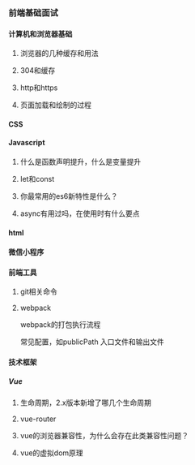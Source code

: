 ### 前端基础面试


#### 计算机和浏览器基础

1. 浏览器的几种缓存和用法

2. 304和缓存

3. http和https

4. 页面加载和绘制的过程

#### CSS

#### Javascript

1. 什么是函数声明提升，什么是变量提升

2. let和const

3. 你最常用的es6新特性是什么？

4. async有用过吗，在使用时有什么要点

#### html


#### 微信小程序


#### 前端工具

1. git相关命令

2. webpack

   webpack的打包执行流程

   常见配置，如publicPath 入口文件和输出文件


#### 技术框架

#####  Vue

1. 生命周期，2.x版本新增了哪几个生命周期

2. vue-router

3. vue的浏览器兼容性，为什么会存在此类兼容性问题？

4. vue的虚拟dom原理

  
